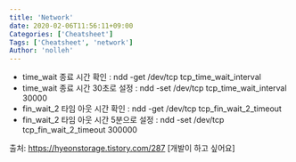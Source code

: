 ```yaml
---
title: 'Network'
date: 2020-02-06T11:56:11+09:00
Categories: ['Cheatsheet']
Tags: ['Cheatsheet', 'network']
Author: 'nolleh'
---
```


- time_wait 종료 시간 확인 : ndd -get /dev/tcp tcp_time_wait_interval
- time_wait 종료 시간 30초로 설정 : ndd -set /dev/tcp tcp_time_wait_interval 30000
- fin_wait_2 타임 아웃 시간 확인 : ndd -get /dev/tcp tcp_fin_wait_2_timeout
- fin_wait_2 타임 아웃 시간 5분으로 설정 : ndd -set /dev/tcp tcp_fin_wait_2_timeout 300000

출처: https://hyeonstorage.tistory.com/287 [개발이 하고 싶어요]
